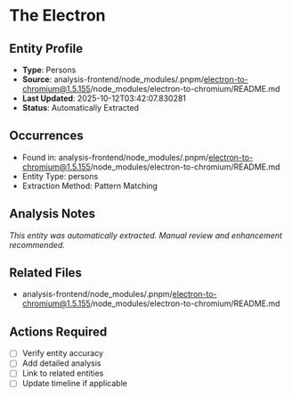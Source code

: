 # The Electron

## Entity Profile
- **Type**: Persons
- **Source**: analysis-frontend/node_modules/.pnpm/electron-to-chromium@1.5.155/node_modules/electron-to-chromium/README.md
- **Last Updated**: 2025-10-12T03:42:07.830281
- **Status**: Automatically Extracted

## Occurrences
- Found in: analysis-frontend/node_modules/.pnpm/electron-to-chromium@1.5.155/node_modules/electron-to-chromium/README.md
- Entity Type: persons
- Extraction Method: Pattern Matching

## Analysis Notes
*This entity was automatically extracted. Manual review and enhancement recommended.*

## Related Files
- analysis-frontend/node_modules/.pnpm/electron-to-chromium@1.5.155/node_modules/electron-to-chromium/README.md

## Actions Required
- [ ] Verify entity accuracy
- [ ] Add detailed analysis
- [ ] Link to related entities
- [ ] Update timeline if applicable

